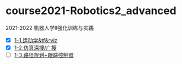 # course2021-Robotics2_advanced

2021-2022 机器人学Ⅱ强化训练与实践

* [x] [1-1.运动学&tf&rviz](document/2_models.md)
* [x] [1-2.仿真深搜/广搜](document/3_search.md)
* [ ] [1-3.路径规划+跟踪控制器](document/4_pathplan.md)
